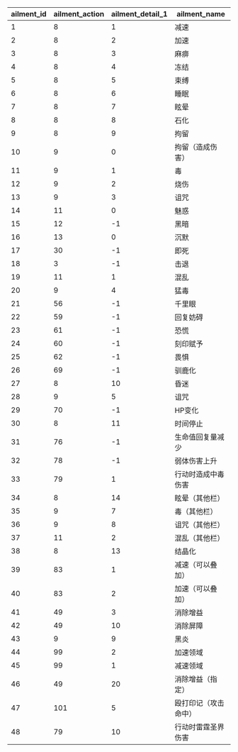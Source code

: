 |ailment_id|ailment_action|ailment_detail_1|ailment_name|
| --- | --- | --- | --- |
|1|8|1|减速|
|2|8|2|加速|
|3|8|3|麻痹|
|4|8|4|冻结|
|5|8|5|束缚|
|6|8|6|睡眠|
|7|8|7|眩晕|
|8|8|8|石化|
|9|8|9|拘留|
|10|9|0|拘留（造成伤害）|
|11|9|1|毒|
|12|9|2|烧伤|
|13|9|3|诅咒|
|14|11|0|魅惑|
|15|12|-1|黑暗|
|16|13|0|沉默|
|17|30|-1|即死|
|18|3|-1|击退|
|19|11|1|混乱|
|20|9|4|猛毒|
|21|56|-1|千里眼|
|22|59|-1|回复妨碍|
|23|61|-1|恐慌|
|24|60|-1|刻印赋予|
|25|62|-1|畏惧|
|26|69|-1|驯鹿化|
|27|8|10|昏迷|
|28|9|5|诅咒|
|29|70|-1|HP变化|
|30|8|11|时间停止|
|31|76|-1|生命值回复量减少|
|32|78|-1|弱体伤害上升|
|33|79|1|行动时造成中毒伤害|
|34|8|14|眩晕（其他栏）|
|35|9|7|毒（其他栏）|
|36|9|8|诅咒（其他栏）|
|37|11|2|混乱（其他栏）|
|38|8|13|结晶化|
|39|83|1|减速（可以叠加）|
|40|83|2|加速（可以叠加）|
|41|49|3|消除增益|
|42|49|10|消除屏障|
|43|9|9|黑炎|
|44|99|2|加速领域|
|45|99|1|减速领域|
|46|49|20|消除增益（指定）|
|47|101|5|殴打印记（攻击命中）|
|48|79|10|行动时雷霆圣界伤害|